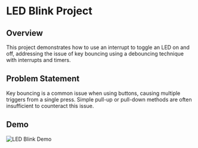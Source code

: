 # LED Blink Project

## Overview

This project demonstrates how to use an interrupt to toggle an LED on and off, addressing the issue of key bouncing using a debouncing technique with interrupts and timers.

## Problem Statement

Key bouncing is a common issue when using buttons, causing multiple triggers from a single press. Simple pull-up or pull-down methods are often insufficient to counteract this issue.

## Demo

![LED Blink Demo](LED_Blink.gif)
